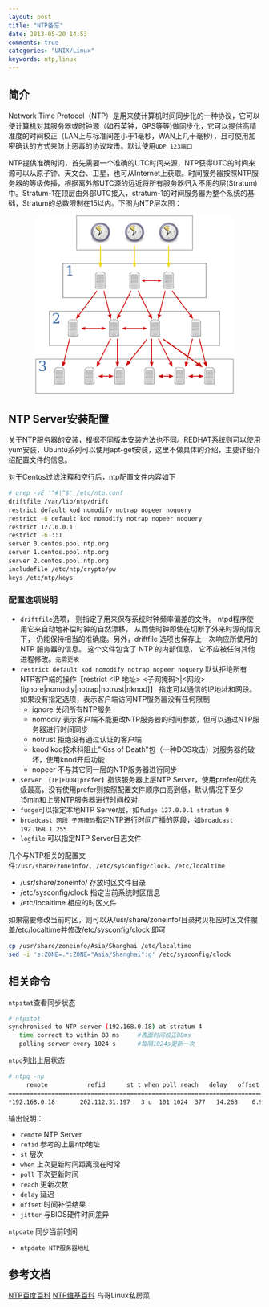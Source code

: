 ```yaml
---
layout: post
title: "NTP备忘"
date: 2013-05-20 14:53
comments: true
categories: "UNIX/Linux"
keywords: ntp,linux
---
```


## 简介

Network Time Protocol（NTP）是用来使计算机时间同步化的一种协议，它可以使计算机对其服务器或时钟源（如石英钟，GPS等等)做同步化，它可以提供高精准度的时间校正（LAN上与标准间差小于1毫秒，WAN上几十毫秒），且可使用加密确认的方式来防止恶毒的协议攻击。默认使用`UDP 123端口`


NTP提供准确时间，首先需要一个准确的UTC时间来源，NTP获得UTC的时间来源可以从原子钟、天文台、卫星，也可从Internet上获取。时间服务器按照NTP服务器的等级传播，根据离外部UTC源的远近将所有服务器归入不用的层(Stratum)中。Stratum-1在顶层由外部UTC接入，stratum-1的时间服务器为整个系统的基础，Stratum的总数限制在15以内。下图为NTP层次图：

<center><img src="/images/Network_Time_Protocol_servers_and_clients.png" alt="ntp" title="ntp" width="400" /></center>


## NTP Server安装配置
关于NTP服务器的安装，根据不同版本安装方法也不同。REDHAT系统则可以使用yum安装，Ubuntu系列可以使用apt-get安装，这里不做具体的介绍，主要详细介绍配置文件的信息。

对于Centos过滤注释和空行后，ntp配置文件内容如下
``` bash
# grep -vE '^#|^$' /etc/ntp.conf 
driftfile /var/lib/ntp/drift
restrict default kod nomodify notrap nopeer noquery 
restrict -6 default kod nomodify notrap nopeer noquery
restrict 127.0.0.1 
restrict -6 ::1
server 0.centos.pool.ntp.org
server 1.centos.pool.ntp.org
server 2.centos.pool.ntp.org
includefile /etc/ntp/crypto/pw
keys /etc/ntp/keys
```

### 配置选项说明
* `driftfile`选项， 则指定了用来保存系统时钟频率偏差的文件。 ntpd程序使用它来自动地补偿时钟的自然漂移， 从而使时钟即使在切断了外来时源的情况下， 仍能保持相当的准确度。另外，driftfile 选项也保存上一次响应所使用的 NTP 服务器的信息。 这个文件包含了 NTP 的内部信息， 它不应被任何其他进程修改。`无需更改`
* `restrict default kod nomodify notrap nopeer noquery`  默认拒绝所有NTP客户端的操作【restrict <IP 地址> <子网掩码>|<网段> [ignore|nomodiy|notrap|notrust|nknod]】 指定可以通信的IP地址和网段。如果没有指定选项，表示客户端访问NTP服务器没有任何限制
	* ignore	关闭所有NTP服务
	* nomodiy	表示客户端不能更改NTP服务器的时间参数，但可以通过NTP服务器进行时间同步
	* notrust	拒绝没有通过认证的客户端
	* knod		kod技术科阻止"Kiss of Death"包（一种DOS攻击）对服务器的破坏，使用knod开启功能
	* nopeer	不与其它同一层的NTP服务器进行同步
* `server 【IP|FQDN|prefer】`指该服务器上层NTP Server，使用prefer的优先级最高，没有使用prefer则按照配置文件顺序由高到低，默认情况下至少15min和上层NTP服务器进行时间校对
* `fudge`可以指定本地NTP Server层，如`fudge 127.0.0.1 stratum 9`
* `broadcast 网段 子网掩码`指定NTP进行时间广播的网段，如`broadcast 192.168.1.255`
* `logfile` 可以指定NTP Server日志文件

几个与NTP相关的配置文件:`/usr/share/zoneinfo/`、`/etc/sysconfig/clock`、`/etc/localtime`
* /usr/share/zoneinfo/ 存放时区文件目录
* /etc/sysconfig/clock 指定当前系统时区信息
* /etc/localtime 相应的时区文件

如果需要修改当前时区，则可以从/usr/share/zoneinfo/目录拷贝相应时区文件覆盖/etc/localtime并修改/etc/sysconfig/clock 即可
``` bash
cp /usr/share/zoneinfo/Asia/Shanghai /etc/localtime
sed -i 's:ZONE=.*:ZONE="Asia/Shanghai":g' /etc/sysconfig/clock
```

## 相关命令

`ntpstat`查看同步状态
``` bash
# ntpstat 
synchronised to NTP server (192.168.0.18) at stratum 4 
   time correct to within 88 ms  	#表面时间校正88ms
   polling server every 1024 s		#每隔1024s更新一次
```

`ntpq`列出上层状态
``` bash
# ntpq -np
     remote           refid      st t when poll reach   delay   offset  jitter
==============================================================================
*192.168.0.18       202.112.31.197   3 u  101 1024  377   14.268    0.998   0.143
```

输出说明：

* `remote`	NTP Server
* `refid`	参考的上层ntp地址
* `st`	层次
* `when`	上次更新时间距离现在时常
* `poll`	下次更新时间
* `reach`	更新次数
* `delay`	延迟
* `offset`	时间补偿结果
* `jitter`	与BIOS硬件时间差异

`ntpdate` 同步当前时间

* `ntpdate NTP服务器地址`

## 参考文档
[NTP百度百科](http://baike.baidu.com/view/60648.htm)
[NTP维基百科](http://en.wikipedia.org/wiki/Network_Time_Protocol)
鸟哥Linux私房菜

